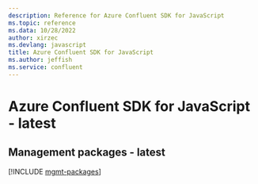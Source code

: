 ```yaml
---
description: Reference for Azure Confluent SDK for JavaScript
ms.topic: reference
ms.data: 10/28/2022
author: xirzec
ms.devlang: javascript
title: Azure Confluent SDK for JavaScript
ms.author: jeffish
ms.service: confluent
---
```

# Azure Confluent SDK for JavaScript - latest

## Management packages - latest
[!INCLUDE [mgmt-packages](confluent-mgmt-index.md)]